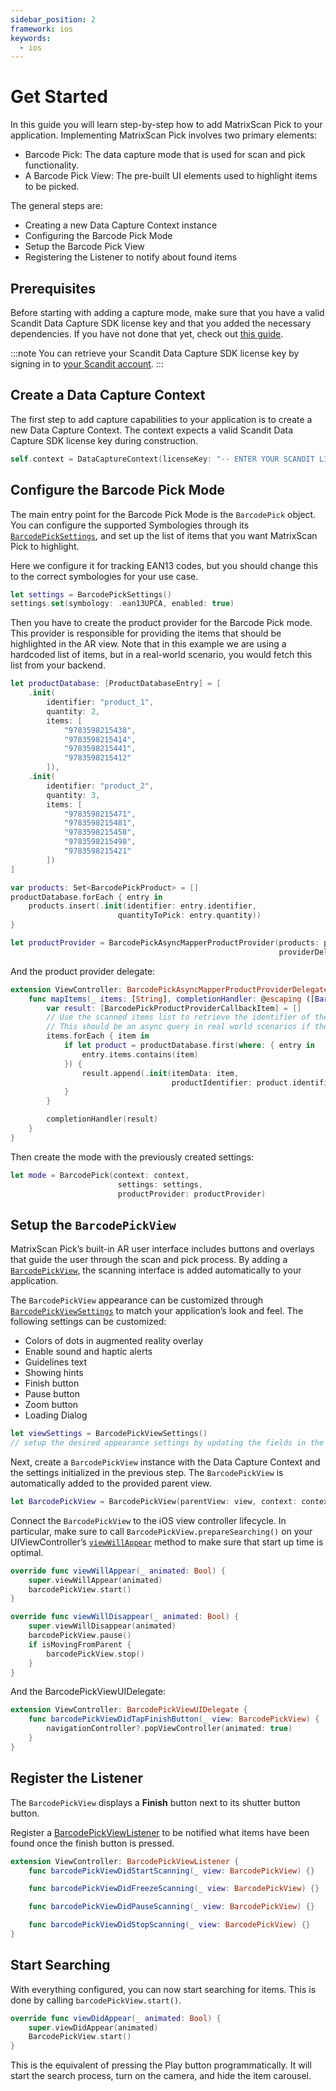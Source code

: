 ```yaml
---
sidebar_position: 2
framework: ios
keywords:
  - ios
---
```


# Get Started

In this guide you will learn step-by-step how to add MatrixScan Pick to your application. Implementing MatrixScan Pick involves two primary elements:

- Barcode Pick: The data capture mode that is used for scan and pick functionality.
- A Barcode Pick View: The pre-built UI elements used to highlight items to be picked.

The general steps are:

- Creating a new Data Capture Context instance
- Configuring the Barcode Pick Mode
- Setup the Barcode Pick View
- Registering the Listener to notify about found items

## Prerequisites

Before starting with adding a capture mode, make sure that you have a valid Scandit Data Capture SDK license key and that you added the necessary dependencies. If you have not done that yet, check out [this guide](../add-sdk.md).

:::note
You can retrieve your Scandit Data Capture SDK license key by signing in to [your Scandit account](https://ssl.scandit.com/dashboard/sign-in).
:::

## Create a Data Capture Context

The first step to add capture capabilities to your application is to create a new Data Capture Context. The context expects a valid Scandit Data Capture SDK license key during construction.

```swift
self.context = DataCaptureContext(licenseKey: "-- ENTER YOUR SCANDIT LICENSE KEY HERE --")
```

## Configure the Barcode Pick Mode

The main entry point for the Barcode Pick Mode is the `BarcodePick` object. You can configure the supported Symbologies through its [`BarcodePickSettings`](https://docs.scandit.com/6.28/data-capture-sdk/ios/barcode-capture/api/barcode-pick-settings.html), and set up the list of items that you want MatrixScan Pick to highlight.

Here we configure it for tracking EAN13 codes, but you should change this to the correct symbologies for your use case.

```swift
let settings = BarcodePickSettings()
settings.set(symbology: .ean13UPCA, enabled: true)
```

Then you have to create the product provider for the Barcode Pick mode. This provider is responsible for providing the items that should be highlighted in the AR view. Note that in this example we are using a hardcoded list of items, but in a real-world scenario, you would fetch this list from your backend.

```swift
let productDatabase: [ProductDatabaseEntry] = [
    .init(
        identifier: "product_1",
        quantity: 2,
        items: [
            "9783598215438",
            "9783598215414",
            "9783598215441",
            "9783598215412"
        ]),
    .init(
        identifier: "product_2",
        quantity: 3,
        items: [
            "9783598215471",
            "9783598215481",
            "9783598215458",
            "9783598215498",
            "9783598215421"
        ])
]

var products: Set<BarcodePickProduct> = []
productDatabase.forEach { entry in
    products.insert(.init(identifier: entry.identifier,
                        quantityToPick: entry.quantity))
}

let productProvider = BarcodePickAsyncMapperProductProvider(products: products,
                                                            providerDelegate: self)
```

And the product provider delegate:

```swift
extension ViewController: BarcodePickAsyncMapperProductProviderDelegate {
    func mapItems(_ items: [String], completionHandler: @escaping ([BarcodePickProductProviderCallbackItem]) -> Void) {
        var result: [BarcodePickProductProviderCallbackItem] = []
        // Use the scanned items list to retrieve the identifier of the product they belong to.
        // This should be an async query in real world scenarios if there are a lot of products/items to loop.
        items.forEach { item in
            if let product = productDatabase.first(where: { entry in
                entry.items.contains(item)
            }) {
                result.append(.init(itemData: item,
                                    productIdentifier: product.identifier))
            }
        }

        completionHandler(result)
    }
}
```

Then create the mode with the previously created settings:

```swift
let mode = BarcodePick(context: context,
                        settings: settings,
                        productProvider: productProvider)
```

## Setup the `BarcodePickView`

MatrixScan Pick’s built-in AR user interface includes buttons and overlays that guide the user through the scan and pick process. By adding a [`BarcodePickView`](https://docs.scandit.com/6.28/data-capture-sdk/ios/barcode-capture/api/ui/barcode-pick-view.html#class-scandit.datacapture.barcode.pick.ui.BarcodePickView), the scanning interface is added automatically to your application.

The `BarcodePickView` appearance can be customized through [`BarcodePickViewSettings`](https://docs.scandit.com/6.28/data-capture-sdk/ios/barcode-capture/api/ui/barcode-pick-view-settings.html#class-scandit.datacapture.barcode.pick.ui.BarcodePickViewSettings) to match your application’s look and feel. The following settings can be customized:

* Colors of dots in augmented reality overlay
* Enable sound and haptic alerts
* Guidelines text
* Showing hints
* Finish button
* Pause button
* Zoom button
* Loading Dialog

```swift
let viewSettings = BarcodePickViewSettings()
// setup the desired appearance settings by updating the fields in the object above
```

Next, create a `BarcodePickView` instance with the Data Capture Context and the settings initialized in the previous step. The `BarcodePickView` is automatically added to the provided parent view.

```swift
let BarcodePickView = BarcodePickView(parentView: view, context: context, BarcodePick: mode, settings: viewSettings)
```

Connect the `BarcodePickView` to the iOS view controller lifecycle. In particular, make sure to call `BarcodePickView.prepareSearching()` on your UIViewController’s [`viewWillAppear`](https://developer.apple.com/documentation/uikit/uiviewcontroller/1621510-viewwillappear) method to make sure that start up time is optimal.

```swift
override func viewWillAppear(_ animated: Bool) {
    super.viewWillAppear(animated)
    barcodePickView.start()
}

override func viewWillDisappear(_ animated: Bool) {
    super.viewWillDisappear(animated)
    barcodePickView.pause()
    if isMovingFromParent {
        barcodePickView.stop()
    }
}
```

And the BarcodePickViewUIDelegate:

```swift
extension ViewController: BarcodePickViewUIDelegate {
    func barcodePickViewDidTapFinishButton(_ view: BarcodePickView) {
        navigationController?.popViewController(animated: true)
    }
}
```

## Register the Listener

The `BarcodePickView` displays a **Finish** button next to its shutter button button. 

Register a [BarcodePickViewListener](https://docs.scandit.com/6.28/data-capture-sdk/ios/barcode-capture/api/ui/barcode-pick-view-listener.html#interface-scandit.datacapture.barcode.pick.ui.BarcodePickViewListener) to be notified what items have been found once the finish button is pressed.

```swift
extension ViewController: BarcodePickViewListener {
    func barcodePickViewDidStartScanning(_ view: BarcodePickView) {}

    func barcodePickViewDidFreezeScanning(_ view: BarcodePickView) {}

    func barcodePickViewDidPauseScanning(_ view: BarcodePickView) {}

    func barcodePickViewDidStopScanning(_ view: BarcodePickView) {}
}
```

## Start Searching

With everything configured, you can now start searching for items. This is done by calling `barcodePickView.start()`.

```swift
override func viewDidAppear(_ animated: Bool) {
    super.viewDidAppear(animated)
    BarcodePickView.start()
}
```

This is the equivalent of pressing the Play button programmatically. It will start the search process, turn on the camera, and hide the item carousel.

